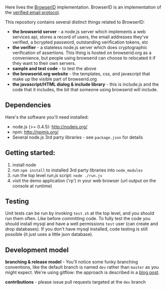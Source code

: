 Here lives the [BrowserID] implementation.  BrowserID is an implementation of the 
[verified email protocol].

  [BrowserID]:https://browserid.org
  [verified email protocol]:https://wiki.mozilla.org/Labs/Identity/VerifiedEmailProtocol

This repository contains several distinct things related to BrowserID:

  * **the browserid server** - a node.js server which implements a web services api, stores a record of users, the email addresses they've verified, a bcrypted password, outstanding verification tokens, etc
  * **the verifier** - a stateless node.js server which does cryptographic verification of assertions. This thing is hosted on browserid.org as a convenience, but people using browserid can choose to relocated it if they want to their own servers.
  * **sample and test code** - to test the above
  * **the browserid.org website** - the templates, css, and javascript that make up the visible part of browserid.org
  * **the javascript/HTML dialog & include library** - this is include.js and the code that it includes, the bit that someone using browserid will include.

## Dependencies

Here's the software you'll need installed:

* node.js (>= 0.4.5): http://nodejs.org/
* npm: http://npmjs.org/
* Several node.js 3rd party libraries - see `package.json` for details

## Getting started:

1. install node
2. run `npm install` to installed 3rd party libraries into `node_modules`
3. run the top level *run.js* script: `node ./run.js`
4. visit the demo application ('rp') in your web browser (url output on the console at runtime)

## Testing

Unit tests can be run by invoking `test.sh` at the top level, and you
should run them often.  Like before committing code.  To fully test
the code you should install mysql and have a well permissions `test`
user (can create and drop databases).  If you don't have mysql installed,
code testing is still possible (it just uses a little json database).

## Development model

**branching & release model** - You'll notice some funky branching conventions, like the default branch is named `dev` rather than `master` as you might expect.  We're using gitflow: the approach is described in a [blog post](http://lloyd.io/applying-gitflow).

**contributions** - please issue pull requests targeted at the `dev` branch


